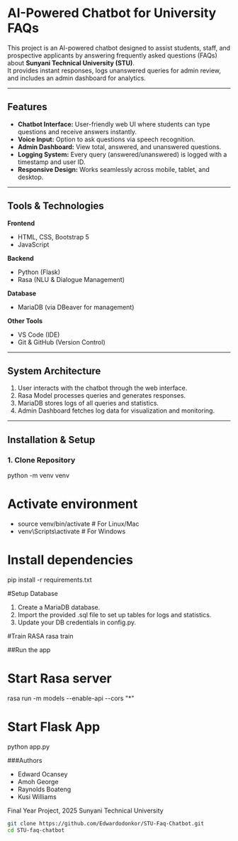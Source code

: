 # AI-Powered Chatbot for University FAQs

This project is an AI-powered chatbot designed to assist students, staff, and prospective applicants by answering frequently asked questions (FAQs) about **Sunyani Technical University (STU)**.  
It provides instant responses, logs unanswered queries for admin review, and includes an admin dashboard for analytics.

---

## Features
- **Chatbot Interface:** User-friendly web UI where students can type questions and receive answers instantly.  
- **Voice Input:** Option to ask questions via speech recognition.  
- **Admin Dashboard:** View total, answered, and unanswered questions.  
- **Logging System:** Every query (answered/unanswered) is logged with a timestamp and user ID.  
- **Responsive Design:** Works seamlessly across mobile, tablet, and desktop.  

---

## Tools & Technologies
**Frontend**  
- HTML, CSS, Bootstrap 5  
- JavaScript  

**Backend**  
- Python (Flask)  
- Rasa (NLU & Dialogue Management)  

**Database**  
- MariaDB (via DBeaver for management)  

**Other Tools**  
- VS Code (IDE)  
- Git & GitHub (Version Control)  

---

## System Architecture
1. User interacts with the chatbot through the web interface.  
2. Rasa Model processes queries and generates responses.  
3. MariaDB stores logs of all queries and statistics.  
4. Admin Dashboard fetches log data for visualization and monitoring.  

---

## Installation & Setup

### 1. Clone Repository
python -m venv venv

# Activate environment
- source venv/bin/activate   # For Linux/Mac
- venv\Scripts\activate      # For Windows

# Install dependencies
pip install -r requirements.txt

#Setup Database
1. Create a MariaDB database.
2. Import the provided .sql file to set up tables for logs and statistics.
3. Update your DB credentials in config.py.

#Train RASA
rasa train

##Run the app
# Start Rasa server
rasa run -m models --enable-api --cors "*"

# Start Flask App
python app.py

###Authors
- Edward Ocansey
- Amoh George
- Raynolds Boateng
- Kusi Williams
  
Final Year Project, 2025
Sunyani Technical University
```bash
git clone https://github.com/Edwardodonkor/STU-Faq-Chatbot.git
cd STU-faq-chatbot

